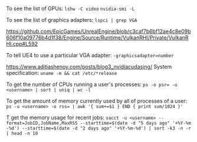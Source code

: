 To see the list of GPUs:
`lshw -C video`
`nvidia-smi -L`

To see the list of graphics adapters:
`lspci | grep VGA`


https://github.com/EpicGames/UnrealEngine/blob/c3caf7b6bf12ae4c8e09b606f10a09776b4d1f38/Engine/Source/Runtime/VulkanRHI/Private/VulkanRHI.cpp#L592

To tell UE4 to use a particular VGA adapter:
`-graphicsadapter=number`


https://www.aditiashenoy.com/posts/blog3_nvidiacudasing/
System specification:
`uname -m && cat /etc/*release`

To get the number of CPUs running a user's processes:
`ps -o psr= -u <username> | sort | uniq | wc -l`

To get the amount of memory currently used by all of processes of a user:
`ps -u <username> -o rss= | awk '{ sum+=$1 } END { print sum/1024 }'`


T get the memory usage for recent jobs:
`sacct -u <username> --format=JobID,JobName,MaxRSS --starttime=$(date -d "5 days ago" '+%Y-%m -%d') --starttime=$(date -d "2 days ago" '+%Y-%m-%d') | sort -k3 -n -r | head -n 10`